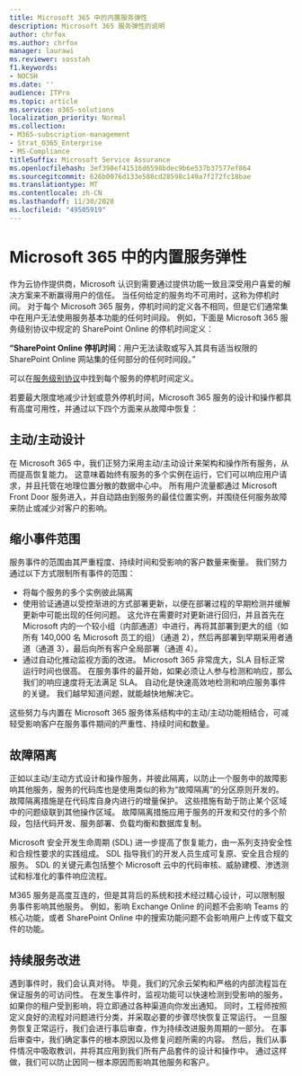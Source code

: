 ```yaml
---
title: Microsoft 365 中的内置服务弹性
description: Microsoft 365 服务弹性的说明
author: chrfox
ms.author: chrfox
manager: laurawi
ms.reviewer: sosstah
f1.keywords:
- NOCSH
ms.date: ''
audience: ITPro
ms.topic: article
ms.service: o365-solutions
localization_priority: Normal
ms.collection:
- M365-subscription-management
- Strat_O365_Enterprise
- MS-Compliance
titleSuffix: Microsoft Service Assurance
ms.openlocfilehash: 3ef398ef41516d6598bdec9b6e537b37577ef864
ms.sourcegitcommit: 626b0076d133e588cd28598c149a7f272fc18bae
ms.translationtype: MT
ms.contentlocale: zh-CN
ms.lasthandoff: 11/30/2020
ms.locfileid: "49505919"
---
```

# <a name="built-in-service-resiliency-in-microsoft-365"></a>Microsoft 365 中的内置服务弹性

作为云协作提供商，Microsoft 认识到需要通过提供功能一致且深受用户喜爱的解决方案来不断赢得用户的信任。 当任何给定的服务均不可用时，这称为停机时间。 对于每个 Microsoft 365 服务，停机时间的定义各不相同，但是它们通常集中在用户无法使用服务基本功能的任何时间段。 例如，下面是 Microsoft 365 服务级别协议中规定的 SharePoint Online 的停机时间定义：

**“SharePoint Online 停机时间**：用户无法读取或写入其具有适当权限的 SharePoint Online 网站集的任何部分的任何时间段。”

可以在[服务级别协议](https://www.microsoftvolumelicensing.com/DocumentSearch.aspx?Mode=3&DocumentTypeId=37)中找到每个服务的停机时间定义。

若要最大限度地减少计划或意外停机时间，Microsoft 365 服务的设计和操作都具有高度可用性，并通过以下四个方面来从故障中恢复：

## <a name="activeactive-design"></a>主动/主动设计

在 Microsoft 365 中，我们正努力采用主动/主动设计来架构和操作所有服务，从而提高恢复能力。 这意味着始终有服务的多个实例在运行，它们可以响应用户请求，并且托管在地理位置分散的数据中心中。 所有用户流量都通过 Microsoft Front Door 服务进入，并自动路由到服务的最佳位置实例，并围绕任何服务故障来防止或减少对客户的影响。

## <a name="reduce-incident-scope"></a>缩小事件范围

服务事件的范围由其严重程度、持续时间和受影响的客户数量来衡量。 我们努力通过以下方式限制所有事件的范围：

- 将每个服务的多个实例彼此隔离
- 使用验证通道以受控渐进的方式部署更新，以便在部署过程的早期检测并缓解更新中可能出现的任何问题。 这允许在需要时对更新进行回归，并且首先在 Microsoft 内的一个较小组（内部通道）中进行，再将其部署到更大的组（如所有 140,000 名 Microsoft 员工的组）（通道 2），然后再部署到早期采用者通道（通道 3），最后向所有客户全局部署（通道 4）。
- 通过自动化推动监视方面的改进。 Microsoft 365 非常庞大，SLA 目标正常运行时间也很高。 在服务事件的最开始，如果必须让人参与检测和响应，那么我们的响应速度将无法满足 SLA。 自动化是快速高效地检测和响应服务事件的关键。 我们越早知道问题，就能越快地解决它。

这些努力与内置在 Microsoft 365 服务体系结构中的主动/主动功能相结合，可减轻受影响客户在服务事件期间的严重性、持续时间和数量。  

## <a name="fault-isolation"></a>故障隔离

正如以主动/主动方式设计和操作服务，并彼此隔离，以防止一个服务中的故障影响其他服务，服务的代码库也是使用类似的称为“故障隔离”的分区原则开发的。 故障隔离措施是在代码库自身内进行的增量保护。 这些措施有助于防止某个区域中的问题级联到其他操作区域。
故障隔离措施应用于服务的开发和交付的多个阶段，包括代码开发、服务部署、负载均衡和数据库复制。

Microsoft 安全开发生命周期 (SDL) 进一步提高了恢复能力，由一系列支持安全性和合规性要求的实践组成。 SDL 指导我们的开发人员生成可复原、安全且合规的服务。 SDL 的关键元素包括整个 Microsoft 云中的代码审核、威胁建模、渗透测试和标准化的事件响应流程。

M365 服务是高度互连的，但是其背后的系统和技术经过精心设计，可以限制服务事件影响其他服务。 例如，影响 Exchange Online 的问题不会影响 Teams 的核心功能，或者 SharePoint Online 中的搜索功能问题不会影响用户上传或下载文件的功能。

## <a name="continuous-service-improvement"></a>持续服务改进

遇到事件时，我们会认真对待。 毕竟，我们的冗余云架构和严格的内部流程旨在保证服务的可访问性。 在发生事件时，监视功能可以快速检测到受影响的服务，如果你的租户受到影响，将立即通过各种渠道向你发出通知。 同时，工程师按照定义良好的流程对问题进行分类，并采取必要的步骤尽快恢复正常运行。 一旦服务恢复正常运行，我们会进行事后审查，作为持续改进服务周期的一部分。 在事后审查中，我们确定事件的根本原因以及修复问题所需的内容。 然后，我们从事件情况中吸取教训，并将其应用到我们所有产品套件的设计和操作中。 通过这样做，我们可以防止因同一根本原因而影响其他服务和客户。
